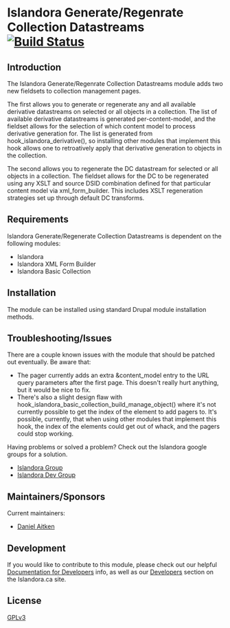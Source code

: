 # Islandora Generate/Regenrate Collection Datastreams [![Build Status](https://travis-ci.org/qadan/islandora_generate_collection_datastreams.png?branch=7.x)](https://travis-ci.org/qadan/islandora_generate_collection_datastreams)

## Introduction

The Islandora Generate/Regenrate Collection Datastreams module adds two new fieldsets to collection management pages.

The first allows you to generate or regenerate any and all available derivative datastreams on selected or all objects in a collection. The list of available derivative datastreams is generated per-content-model, and the fieldset allows for the selection of which content model to process derivative generation for. The list is generated from hook_islandora_derivative(), so installing other modules that implement this hook allows one to retroatively apply that derivative generation to objects in the collection.

The second allows you to regenerate the DC datastream for selected or all objects in a collection. The fieldset allows for the DC to be regenerated using any XSLT and source DSID combination defined for that particular content model via xml_form_builder. This includes XSLT regeneration strategies set up through default DC transforms.

## Requirements

Islandora Generate/Regenerate Collection Datastreams is dependent on the following modules:

- Islandora
- Islandora XML Form Builder
- Islandora Basic Collection

## Installation

The module can be installed using standard Drupal module installation methods.

## Troubleshooting/Issues

There are a couple known issues with the module that should be patched out eventually. Be aware that:

- The pager currently adds an extra &content_model entry to the URL query parameters after the first page. This doesn't really hurt anything, but it would be nice to fix.
- There's also a slight design flaw with hook_islandora_basic_collection_build_manage_object() where it's not currently possible to get the index of the element to add pagers to. It's possible, currently, that when using other modules that implement this hook, the index of the elements could get out of whack, and the pagers could stop working.

Having problems or solved a problem? Check out the Islandora google groups for a solution.

* [Islandora Group](https://groups.google.com/forum/?hl=en&fromgroups#!forum/islandora)
* [Islandora Dev Group](https://groups.google.com/forum/?hl=en&fromgroups#!forum/islandora-dev)

## Maintainers/Sponsors

Current maintainers:

* [Daniel Aitken](https://github.com/qadan)

## Development

If you would like to contribute to this module, please check out our helpful [Documentation for Developers](https://github.com/Islandora/islandora/wiki#wiki-documentation-for-developers) info, as well as our [Developers](http://islandora.ca/developers) section on the Islandora.ca site.

## License

[GPLv3](http://www.gnu.org/licenses/gpl-3.0.txt)
